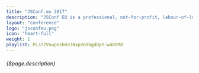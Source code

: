 ```yaml
---
title: "JSConf.eu 2017"
description: "JSConf EU is a professional, not-for-profit, labour-of-love conference for the JavaScript community. It’s a two day affair, with many related side events in the days surrounding it. JSConf EU is an invitation for the community to come together and for new people to get to know and join the community."
layout: "conference"
logo: "jsconfeu.png"
icon: "heart-full"
weight: 1
playlist: PL37ZVnwpeshH37NxpV6XbgdDpY-w48hMd
---
```


###### {$page.description}
